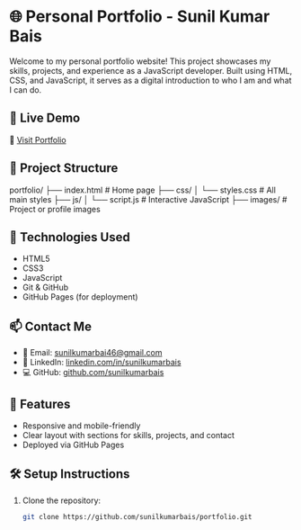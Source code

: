 # 🌐 Personal Portfolio - Sunil Kumar Bais

Welcome to my personal portfolio website! This project showcases my skills, projects, and experience as a JavaScript developer. Built using HTML, CSS, and JavaScript, it serves as a digital introduction to who I am and what I can do.

## 🚀 Live Demo

🔗 [Visit Portfolio](https://sunilkumarbais.github.io/portfolio/)

## 📁 Project Structure

portfolio/
├── index.html # Home page
├── css/
│ └── styles.css # All main styles
├── js/
│ └── script.js # Interactive JavaScript
├── images/ # Project or profile images


## 🧰 Technologies Used

- HTML5
- CSS3
- JavaScript
- Git & GitHub
- GitHub Pages (for deployment)

## 📫 Contact Me

- 📧 Email: [sunilkumarbai46@gmail.com](mailto:sunilkumarbai46@gmail.com)
- 💼 LinkedIn: [linkedin.com/in/sunilkumarbais](https://www.linkedin.com/in/sunilkumarbais/)
- 💻 GitHub: [github.com/sunilkumarbais](https://github.com/sunilkumarbais)

## 🎯 Features

- Responsive and mobile-friendly
- Clear layout with sections for skills, projects, and contact
- Deployed via GitHub Pages

## 🛠️ Setup Instructions

1. Clone the repository:
   ```bash
   git clone https://github.com/sunilkumarbais/portfolio.git
